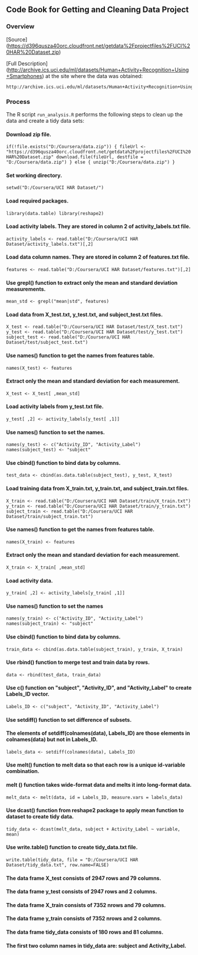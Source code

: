 ## Code Book for Getting and Cleaning Data Project  

### Overview

[Source] (https://d396qusza40orc.cloudfront.net/getdata%2Fprojectfiles%2FUCI%20HAR%20Dataset.zip) 

[Full Description]
(http://archive.ics.uci.edu/ml/datasets/Human+Activity+Recognition+Using+Smartphones) at the site where the data was obtained:

	http://archive.ics.uci.edu/ml/datasets/Human+Activity+Recognition+Using+Smartphones
	

	
### Process

The R script `run_analysis.R` performs the following steps to clean up the data
and create a tidy data sets:

#### Download zip file.
`if(!file.exists("D:/Coursera/data.zip")) {
fileUrl <- "https://d396qusza40orc.cloudfront.net/getdata%2Fprojectfiles%2FUCI%20HAR%20Dataset.zip"
download.file(fileUrl, destfile = "D:/Coursera/data.zip")
} else {
  unzip("D:/Coursera/data.zip")
}`

#### Set working directory.
`setwd("D:/Coursera/UCI HAR Dataset/")`

#### Load required packages. 
`library(data.table)
library(reshape2)`

#### Load activity labels. They are stored in column 2 of activity_labels.txt file.
`activity_labels <- read.table("D:/Coursera/UCI HAR Dataset/activity_labels.txt")[,2]`

#### Load data column names. They are stored in column 2 of features.txt file.
`features <- read.table("D:/Coursera/UCI HAR Dataset/features.txt")[,2]`

#### Use grepl() function to extract only the mean and standard deviation measurements.
`mean_std <- grepl("mean|std", features)`

#### Load data from X_test.txt, y_test.txt, and subject_test.txt files.
`X_test <- read.table("D:/Coursera/UCI HAR Dataset/test/X_test.txt")
y_test <- read.table("D:/Coursera/UCI HAR Dataset/test/y_test.txt")
subject_test <- read.table("D:/Coursera/UCI HAR Dataset/test/subject_test.txt")`

#### Use names() function to get the names from features table.
`names(X_test) <- features`

#### Extract only the mean and standard deviation for each measurement.
`X_test <- X_test[ ,mean_std]`

#### Load activity labels from y_test.txt file.
`y_test[ ,2] <- activity_labels[y_test[ ,1]]`

#### Use names() function to set the names. 
`names(y_test) <- c("Activity_ID", "Activity_Label")
names(subject_test) <- "subject"`

#### Use cbind() function to bind data by columns.
`test_data <- cbind(as.data.table(subject_test), y_test, X_test)`

#### Load training data from X_train.txt, y_train.txt, and subject_train.txt files.
`X_train <- read.table("D:/Coursera/UCI HAR Dataset/train/X_train.txt")
y_train <- read.table("D:/Coursera/UCI HAR Dataset/train/y_train.txt")
subject_train <- read.table("D:/Coursera/UCI HAR Dataset/train/subject_train.txt")`

#### Use names() function to get the names from features table.
`names(X_train) <- features`

#### Extract only the mean and standard deviation for each measurement.
`X_train <- X_train[ ,mean_std]`

#### Load activity data.
`y_train[ ,2] <- activity_labels[y_train[ ,1]]`

#### Use names() function to set the names
`names(y_train) <- c("Activity_ID", "Activity_Label")
names(subject_train) <- "subject"`

#### Use cbind() function to bind data by columns.
`train_data <- cbind(as.data.table(subject_train), y_train, X_train)`

#### Use rbind() function to merge test and train data by rows.
`data <- rbind(test_data, train_data)`

#### Use c() function on "subject", "Activity_ID", and "Activity_Label" to create Labels_ID vector.
`Labels_ID <- c("subject", "Activity_ID", "Activity_Label")`

#### Use setdiff() function to set difference of subsets. 
#### The elements of setdiff(colnames(data), Labels_ID) are those elements in colnames(data) but not in Labels_ID.
`labels_data <- setdiff(colnames(data), Labels_ID)`

#### Use melt() function to melt data so that each row is a unique id-variable combination.
#### melt () function takes wide-format data and melts it into long-format data.
`melt_data <- melt(data, id = Labels_ID, measure.vars = labels_data)`

#### Use dcast() function from reshape2 package to apply mean function to dataset to create tidy data.
`tidy_data <- dcast(melt_data, subject + Activity_Label ~ variable, mean)`

#### Use write.table() function to create tidy_data.txt file.
`write.table(tidy_data, file = "D:/Coursera/UCI HAR Dataset/tidy_data.txt", row.name=FALSE)`

#### The data frame X_test consists of 2947 rows and 79 columns.
#### The data frame y_test consists of 2947 rows and 2 columns.
#### The data frame X_train consists of 7352 nrows and 79 columns.
#### The data frame y_train consists of 7352 nrows and 2 columns.
#### The data frame tidy_data consists of 180 rows and 81 columns.
#### The first two column names in tidy_data are: subject and Activity_Label.
